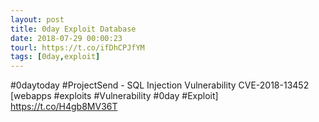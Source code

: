 ```yaml
---
layout: post
title: 0day Exploit Database
date: 2018-07-29 00:00:23
tourl: https://t.co/ifDhCPJfYM
tags: [0day,exploit]
---
```

#0daytoday #ProjectSend - SQL Injection Vulnerability CVE-2018-13452 [webapps #exploits #Vulnerability #0day #Exploit] https://t.co/H4gb8MV36T